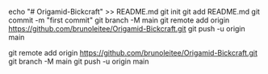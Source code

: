 echo "# Origamid-Bickcraft" >> README.md
git init
git add README.md
git commit -m "first commit"
git branch -M main
git remote add origin https://github.com/brunoleitee/Origamid-Bickcraft.git
git push -u origin main


git remote add origin https://github.com/brunoleitee/Origamid-Bickcraft.git
git branch -M main
git push -u origin main